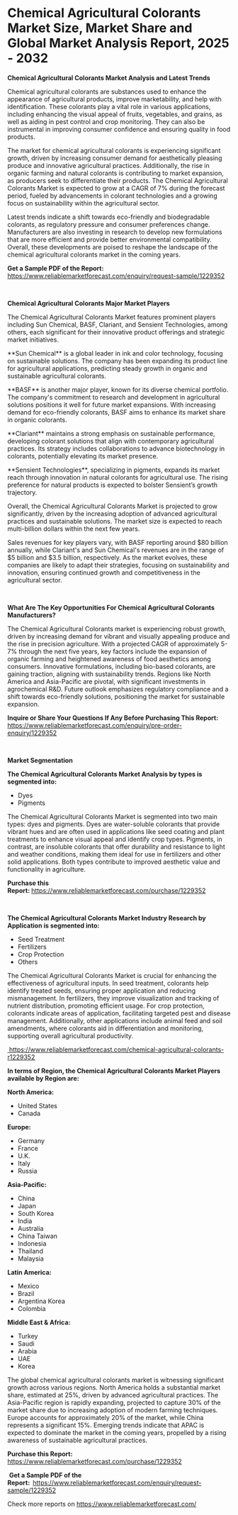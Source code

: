 <p><h1>Chemical Agricultural Colorants Market Size, Market Share and Global Market Analysis Report, 2025 - 2032</h1></p><p><strong>Chemical Agricultural Colorants Market Analysis and Latest Trends</strong></p>
<p><p>Chemical agricultural colorants are substances used to enhance the appearance of agricultural products, improve marketability, and help with identification. These colorants play a vital role in various applications, including enhancing the visual appeal of fruits, vegetables, and grains, as well as aiding in pest control and crop monitoring. They can also be instrumental in improving consumer confidence and ensuring quality in food products.</p><p>The market for chemical agricultural colorants is experiencing significant growth, driven by increasing consumer demand for aesthetically pleasing produce and innovative agricultural practices. Additionally, the rise in organic farming and natural colorants is contributing to market expansion, as producers seek to differentiate their products. The Chemical Agricultural Colorants Market is expected to grow at a CAGR of 7% during the forecast period, fueled by advancements in colorant technologies and a growing focus on sustainability within the agricultural sector.</p><p>Latest trends indicate a shift towards eco-friendly and biodegradable colorants, as regulatory pressure and consumer preferences change. Manufacturers are also investing in research to develop new formulations that are more efficient and provide better environmental compatibility. Overall, these developments are poised to reshape the landscape of the chemical agricultural colorants market in the coming years.</p></p>
<p><strong>Get a Sample PDF of the Report:&nbsp;</strong> <a href="https://www.reliablemarketforecast.com/enquiry/request-sample/1229352?utm_campaign=3461&utm_medium=2&utm_source=Github&utm_content=ia&utm_term=26032025&utm_id=chemical-agricultural-colorants">https://www.reliablemarketforecast.com/enquiry/request-sample/1229352</a></p>
<p>&nbsp;</p>
<p><strong>Chemical Agricultural Colorants Major Market Players</strong></p>
<p><p>The Chemical Agricultural Colorants Market features prominent players including Sun Chemical, BASF, Clariant, and Sensient Technologies, among others, each significant for their innovative product offerings and strategic market initiatives. </p><p>**Sun Chemical** is a global leader in ink and color technology, focusing on sustainable solutions. The company has been expanding its product line for agricultural applications, predicting steady growth in organic and sustainable agricultural colorants.</p><p>**BASF** is another major player, known for its diverse chemical portfolio. The company's commitment to research and development in agricultural solutions positions it well for future market expansions. With increasing demand for eco-friendly colorants, BASF aims to enhance its market share in organic colorants.</p><p>**Clariant** maintains a strong emphasis on sustainable performance, developing colorant solutions that align with contemporary agricultural practices. Its strategy includes collaborations to advance biotechnology in colorants, potentially elevating its market presence.</p><p>**Sensient Technologies**, specializing in pigments, expands its market reach through innovation in natural colorants for agricultural use. The rising preference for natural products is expected to bolster Sensient’s growth trajectory.</p><p>Overall, the Chemical Agricultural Colorants Market is projected to grow significantly, driven by the increasing adoption of advanced agricultural practices and sustainable solutions. The market size is expected to reach multi-billion dollars within the next few years.</p><p>Sales revenues for key players vary, with BASF reporting around $80 billion annually, while Clariant's and Sun Chemical's revenues are in the range of $5 billion and $3.5 billion, respectively. As the market evolves, these companies are likely to adapt their strategies, focusing on sustainability and innovation, ensuring continued growth and competitiveness in the agricultural sector.</p></p>
<p>&nbsp;</p>
<p><strong>What Are The Key Opportunities For Chemical Agricultural Colorants Manufacturers?</strong></p>
<p><p>The Chemical Agricultural Colorants market is experiencing robust growth, driven by increasing demand for vibrant and visually appealing produce and the rise in precision agriculture. With a projected CAGR of approximately 5-7% through the next five years, key factors include the expansion of organic farming and heightened awareness of food aesthetics among consumers. Innovative formulations, including bio-based colorants, are gaining traction, aligning with sustainability trends. Regions like North America and Asia-Pacific are pivotal, with significant investments in agrochemical R&D. Future outlook emphasizes regulatory compliance and a shift towards eco-friendly solutions, positioning the market for sustainable expansion.</p></p>
<p><strong>Inquire or Share Your Questions If Any Before Purchasing This Report:</strong> <a href="https://www.reliablemarketforecast.com/enquiry/pre-order-enquiry/1229352?utm_campaign=3461&utm_medium=2&utm_source=Github&utm_content=ia&utm_term=26032025&utm_id=chemical-agricultural-colorants">https://www.reliablemarketforecast.com/enquiry/pre-order-enquiry/1229352</a></p>
<p>&nbsp;</p>
<p><strong>Market Segmentation</strong></p>
<p><strong>The Chemical Agricultural Colorants Market Analysis by types is segmented into:</strong></p>
<p><ul><li>Dyes</li><li>Pigments</li></ul></p>
<p><p>The Chemical Agricultural Colorants Market is segmented into two main types: dyes and pigments. Dyes are water-soluble colorants that provide vibrant hues and are often used in applications like seed coating and plant treatments to enhance visual appeal and identify crop types. Pigments, in contrast, are insoluble colorants that offer durability and resistance to light and weather conditions, making them ideal for use in fertilizers and other solid applications. Both types contribute to improved aesthetic value and functionality in agriculture.</p></p>
<p><strong>Purchase this Report:&nbsp;</strong><a href="https://www.reliablemarketforecast.com/purchase/1229352?utm_campaign=3461&utm_medium=2&utm_source=Github&utm_content=ia&utm_term=26032025&utm_id=chemical-agricultural-colorants">https://www.reliablemarketforecast.com/purchase/1229352</a></p>
<p>&nbsp;</p>
<p><strong>The Chemical Agricultural Colorants Market Industry Research by Application is segmented into:</strong></p>
<p><ul><li>Seed Treatment</li><li>Fertilizers</li><li>Crop Protection</li><li>Others</li></ul></p>
<p><p>The Chemical Agricultural Colorants Market is crucial for enhancing the effectiveness of agricultural inputs. In seed treatment, colorants help identify treated seeds, ensuring proper application and reducing mismanagement. In fertilizers, they improve visualization and tracking of nutrient distribution, promoting efficient usage. For crop protection, colorants indicate areas of application, facilitating targeted pest and disease management. Additionally, other applications include animal feed and soil amendments, where colorants aid in differentiation and monitoring, supporting overall agricultural productivity.</p></p>
<p><a href="https://www.reliablemarketforecast.com/chemical-agricultural-colorants-r1229352?utm_campaign=3461&utm_medium=2&utm_source=Github&utm_content=ia&utm_term=26032025&utm_id=chemical-agricultural-colorants">&nbsp;https://www.reliablemarketforecast.com/chemical-agricultural-colorants-r1229352</a></p>
<p><strong>In terms of Region, the Chemical Agricultural Colorants Market Players available by Region are:</strong></p>
<p>
    <p> <strong> North America: </strong>
        <ul>
            <li>United States</li>
            <li>Canada</li>
        </ul>
        </p> 
    <p> <strong> Europe: </strong>
        <ul>
            <li>Germany</li>
            <li>France</li>
            <li>U.K.</li>
            <li>Italy</li>
            <li>Russia</li>
        </ul>
        </p> 
    <p> <strong> Asia-Pacific: </strong>
        <ul>
            <li>China</li>
            <li>Japan</li>
            <li>South Korea</li>
            <li>India</li>
            <li>Australia</li>
            <li>China Taiwan</li>
            <li>Indonesia</li>
            <li>Thailand</li>
            <li>Malaysia</li>
        </ul>
        </p> 
    <p> <strong> Latin America: </strong>
        <ul>
            <li>Mexico</li>
            <li>Brazil</li>
            <li>Argentina Korea</li>
            <li>Colombia</li>
        </ul>
        </p> 
    <p> <strong> Middle East & Africa: </strong>
        <ul>
            <li>Turkey</li>
            <li>Saudi</li>
            <li>Arabia</li>
            <li>UAE</li>
            <li>Korea</li>
        </ul>
    </p>
    </p>
<p><p>The global chemical agricultural colorants market is witnessing significant growth across various regions. North America holds a substantial market share, estimated at 25%, driven by advanced agricultural practices. The Asia-Pacific region is rapidly expanding, projected to capture 30% of the market share due to increasing adoption of modern farming techniques. Europe accounts for approximately 20% of the market, while China represents a significant 15%. Emerging trends indicate that APAC is expected to dominate the market in the coming years, propelled by a rising awareness of sustainable agricultural practices.</p></p>
<p><strong>Purchase this Report: </strong><a href="https://www.reliablemarketforecast.com/purchase/1229352?utm_campaign=3461&utm_medium=2&utm_source=Github&utm_content=ia&utm_term=26032025&utm_id=chemical-agricultural-colorants">https://www.reliablemarketforecast.com/purchase/1229352</a></p>
<p>&nbsp;<strong>Get a Sample PDF of the Report:&nbsp;&nbsp;</strong><a href="https://www.reliablemarketforecast.com/enquiry/request-sample/1229352?utm_campaign=3461&utm_medium=2&utm_source=Github&utm_content=ia&utm_term=26032025&utm_id=chemical-agricultural-colorants">https://www.reliablemarketforecast.com/enquiry/request-sample/1229352</a></p>
<p><strong></strong></p>
<p>Check more reports on <a href="https://www.reliablemarketforecast.com/?utm_campaign=3461&utm_medium=2&utm_source=Github&utm_content=ia&utm_term=26032025&utm_id=chemical-agricultural-colorants">https://www.reliablemarketforecast.com/</a></p>